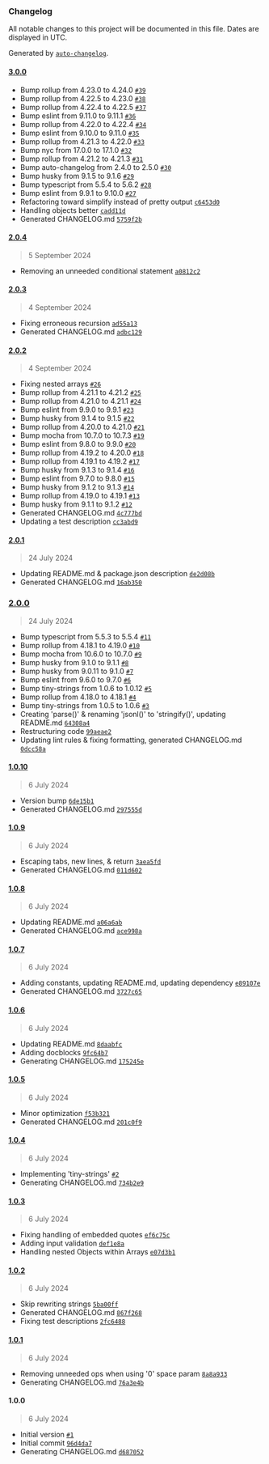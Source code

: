 ### Changelog

All notable changes to this project will be documented in this file. Dates are displayed in UTC.

Generated by [`auto-changelog`](https://github.com/CookPete/auto-changelog).

#### [3.0.0](https://github.com/avoidwork/tiny-jsonl/compare/2.0.4...3.0.0)

- Bump rollup from 4.23.0 to 4.24.0 [`#39`](https://github.com/avoidwork/tiny-jsonl/pull/39)
- Bump rollup from 4.22.5 to 4.23.0 [`#38`](https://github.com/avoidwork/tiny-jsonl/pull/38)
- Bump rollup from 4.22.4 to 4.22.5 [`#37`](https://github.com/avoidwork/tiny-jsonl/pull/37)
- Bump eslint from 9.11.0 to 9.11.1 [`#36`](https://github.com/avoidwork/tiny-jsonl/pull/36)
- Bump rollup from 4.22.0 to 4.22.4 [`#34`](https://github.com/avoidwork/tiny-jsonl/pull/34)
- Bump eslint from 9.10.0 to 9.11.0 [`#35`](https://github.com/avoidwork/tiny-jsonl/pull/35)
- Bump rollup from 4.21.3 to 4.22.0 [`#33`](https://github.com/avoidwork/tiny-jsonl/pull/33)
- Bump nyc from 17.0.0 to 17.1.0 [`#32`](https://github.com/avoidwork/tiny-jsonl/pull/32)
- Bump rollup from 4.21.2 to 4.21.3 [`#31`](https://github.com/avoidwork/tiny-jsonl/pull/31)
- Bump auto-changelog from 2.4.0 to 2.5.0 [`#30`](https://github.com/avoidwork/tiny-jsonl/pull/30)
- Bump husky from 9.1.5 to 9.1.6 [`#29`](https://github.com/avoidwork/tiny-jsonl/pull/29)
- Bump typescript from 5.5.4 to 5.6.2 [`#28`](https://github.com/avoidwork/tiny-jsonl/pull/28)
- Bump eslint from 9.9.1 to 9.10.0 [`#27`](https://github.com/avoidwork/tiny-jsonl/pull/27)
- Refactoring toward simplify instead of pretty output [`c6453d0`](https://github.com/avoidwork/tiny-jsonl/commit/c6453d01438bb78716e8b8f83cf32dbaeddd2296)
- Handling objects better [`cadd11d`](https://github.com/avoidwork/tiny-jsonl/commit/cadd11d57fecfbf76a29d1be66bc8d293a22c724)
- Generated CHANGELOG.md [`5759f2b`](https://github.com/avoidwork/tiny-jsonl/commit/5759f2bf0c981925f9697dd7cd2fa972dcd232b2)

#### [2.0.4](https://github.com/avoidwork/tiny-jsonl/compare/2.0.3...2.0.4)

> 5 September 2024

- Removing an unneeded conditional statement [`a0812c2`](https://github.com/avoidwork/tiny-jsonl/commit/a0812c2ffa9a1fd1d3a9e99831779ac6b6aaef16)

#### [2.0.3](https://github.com/avoidwork/tiny-jsonl/compare/2.0.2...2.0.3)

> 4 September 2024

- Fixing erroneous recursion [`ad55a13`](https://github.com/avoidwork/tiny-jsonl/commit/ad55a13f16bb33904841764e075847d1c44dbdd8)
- Generated CHANGELOG.md [`adbc129`](https://github.com/avoidwork/tiny-jsonl/commit/adbc12952c86e797d8c90d63a78d819bcc04147f)

#### [2.0.2](https://github.com/avoidwork/tiny-jsonl/compare/2.0.1...2.0.2)

> 4 September 2024

- Fixing nested arrays [`#26`](https://github.com/avoidwork/tiny-jsonl/pull/26)
- Bump rollup from 4.21.1 to 4.21.2 [`#25`](https://github.com/avoidwork/tiny-jsonl/pull/25)
- Bump rollup from 4.21.0 to 4.21.1 [`#24`](https://github.com/avoidwork/tiny-jsonl/pull/24)
- Bump eslint from 9.9.0 to 9.9.1 [`#23`](https://github.com/avoidwork/tiny-jsonl/pull/23)
- Bump husky from 9.1.4 to 9.1.5 [`#22`](https://github.com/avoidwork/tiny-jsonl/pull/22)
- Bump rollup from 4.20.0 to 4.21.0 [`#21`](https://github.com/avoidwork/tiny-jsonl/pull/21)
- Bump mocha from 10.7.0 to 10.7.3 [`#19`](https://github.com/avoidwork/tiny-jsonl/pull/19)
- Bump eslint from 9.8.0 to 9.9.0 [`#20`](https://github.com/avoidwork/tiny-jsonl/pull/20)
- Bump rollup from 4.19.2 to 4.20.0 [`#18`](https://github.com/avoidwork/tiny-jsonl/pull/18)
- Bump rollup from 4.19.1 to 4.19.2 [`#17`](https://github.com/avoidwork/tiny-jsonl/pull/17)
- Bump husky from 9.1.3 to 9.1.4 [`#16`](https://github.com/avoidwork/tiny-jsonl/pull/16)
- Bump eslint from 9.7.0 to 9.8.0 [`#15`](https://github.com/avoidwork/tiny-jsonl/pull/15)
- Bump husky from 9.1.2 to 9.1.3 [`#14`](https://github.com/avoidwork/tiny-jsonl/pull/14)
- Bump rollup from 4.19.0 to 4.19.1 [`#13`](https://github.com/avoidwork/tiny-jsonl/pull/13)
- Bump husky from 9.1.1 to 9.1.2 [`#12`](https://github.com/avoidwork/tiny-jsonl/pull/12)
- Generated CHANGELOG.md [`4c777bd`](https://github.com/avoidwork/tiny-jsonl/commit/4c777bd176ae12c12181f11cb001f2ed0671740b)
- Updating a test description [`cc3abd9`](https://github.com/avoidwork/tiny-jsonl/commit/cc3abd9b92631e4c409f7ae23f03292c40fccc95)

#### [2.0.1](https://github.com/avoidwork/tiny-jsonl/compare/2.0.0...2.0.1)

> 24 July 2024

- Updating README.md & package.json description [`de2d08b`](https://github.com/avoidwork/tiny-jsonl/commit/de2d08b96e7e413cb112883f977637d072b7bf45)
- Generated CHANGELOG.md [`16ab350`](https://github.com/avoidwork/tiny-jsonl/commit/16ab35026d5f733f84ff57c3892aa86af184c7fe)

### [2.0.0](https://github.com/avoidwork/tiny-jsonl/compare/1.0.10...2.0.0)

> 24 July 2024

- Bump typescript from 5.5.3 to 5.5.4 [`#11`](https://github.com/avoidwork/tiny-jsonl/pull/11)
- Bump rollup from 4.18.1 to 4.19.0 [`#10`](https://github.com/avoidwork/tiny-jsonl/pull/10)
- Bump mocha from 10.6.0 to 10.7.0 [`#9`](https://github.com/avoidwork/tiny-jsonl/pull/9)
- Bump husky from 9.1.0 to 9.1.1 [`#8`](https://github.com/avoidwork/tiny-jsonl/pull/8)
- Bump husky from 9.0.11 to 9.1.0 [`#7`](https://github.com/avoidwork/tiny-jsonl/pull/7)
- Bump eslint from 9.6.0 to 9.7.0 [`#6`](https://github.com/avoidwork/tiny-jsonl/pull/6)
- Bump tiny-strings from 1.0.6 to 1.0.12 [`#5`](https://github.com/avoidwork/tiny-jsonl/pull/5)
- Bump rollup from 4.18.0 to 4.18.1 [`#4`](https://github.com/avoidwork/tiny-jsonl/pull/4)
- Bump tiny-strings from 1.0.5 to 1.0.6 [`#3`](https://github.com/avoidwork/tiny-jsonl/pull/3)
- Creating 'parse()' & renaming 'jsonl()' to 'stringify()', updating README.md [`64308a4`](https://github.com/avoidwork/tiny-jsonl/commit/64308a4e4390bcc3491edfe5e0d24212c285aea0)
- Restructuring code [`99aeae2`](https://github.com/avoidwork/tiny-jsonl/commit/99aeae28c6e47b45f64d190815345d2946194e5f)
- Updating lint rules & fixing formatting, generated CHANGELOG.md [`0dcc58a`](https://github.com/avoidwork/tiny-jsonl/commit/0dcc58a4e41e4fc684bffecc10f645579751170e)

#### [1.0.10](https://github.com/avoidwork/tiny-jsonl/compare/1.0.9...1.0.10)

> 6 July 2024

- Version bump [`6de15b1`](https://github.com/avoidwork/tiny-jsonl/commit/6de15b1185ba69f06975ead7532839f8537a7c0f)
- Generated CHANGELOG.md [`297555d`](https://github.com/avoidwork/tiny-jsonl/commit/297555d4cd5c5d3e25088b7f66c6d3f0c8d7b3c0)

#### [1.0.9](https://github.com/avoidwork/tiny-jsonl/compare/1.0.8...1.0.9)

> 6 July 2024

- Escaping tabs, new lines, & return [`3aea5fd`](https://github.com/avoidwork/tiny-jsonl/commit/3aea5fd2e4d8fdaff4494ea30931072bccd3122f)
- Generated CHANGELOG.md [`011d602`](https://github.com/avoidwork/tiny-jsonl/commit/011d602a820ca3f54a9f8cda28ba2a362db8d374)

#### [1.0.8](https://github.com/avoidwork/tiny-jsonl/compare/1.0.7...1.0.8)

> 6 July 2024

- Updating README.md [`a06a6ab`](https://github.com/avoidwork/tiny-jsonl/commit/a06a6ab29433c00cd39495c117a3ca2ccc9901d9)
- Generated CHANGELOG.md [`ace998a`](https://github.com/avoidwork/tiny-jsonl/commit/ace998a101177bf647c6a94123d44902c1433ed2)

#### [1.0.7](https://github.com/avoidwork/tiny-jsonl/compare/1.0.6...1.0.7)

> 6 July 2024

- Adding constants, updating README.md, updating dependency [`e89107e`](https://github.com/avoidwork/tiny-jsonl/commit/e89107eb099f1d0ded665cd575ac71f897290619)
- Generated CHANGELOG.md [`3727c65`](https://github.com/avoidwork/tiny-jsonl/commit/3727c650477d2810d24616e3dbd0b3751fa0577f)

#### [1.0.6](https://github.com/avoidwork/tiny-jsonl/compare/1.0.5...1.0.6)

> 6 July 2024

- Updating README.md [`8daabfc`](https://github.com/avoidwork/tiny-jsonl/commit/8daabfc7583d6b7537f85da5972d2ef7437b7a3b)
- Adding docblocks [`9fc64b7`](https://github.com/avoidwork/tiny-jsonl/commit/9fc64b7d443a10c8f6bb901f22694151949cdea9)
- Generating CHANGELOG.md [`175245e`](https://github.com/avoidwork/tiny-jsonl/commit/175245eda271bf428b911919b6a038d6b677a89b)

#### [1.0.5](https://github.com/avoidwork/tiny-jsonl/compare/1.0.4...1.0.5)

> 6 July 2024

- Minor optimization [`f53b321`](https://github.com/avoidwork/tiny-jsonl/commit/f53b321cfe59dc9e2e4f817e640b3c7b4ffa9beb)
- Generated CHANGELOG.md [`201c0f9`](https://github.com/avoidwork/tiny-jsonl/commit/201c0f9ab3c8c0f4cc79893660360ff65cf32718)

#### [1.0.4](https://github.com/avoidwork/tiny-jsonl/compare/1.0.3...1.0.4)

> 6 July 2024

- Implementing 'tiny-strings' [`#2`](https://github.com/avoidwork/tiny-jsonl/pull/2)
- Generating CHANGELOG.md [`734b2e9`](https://github.com/avoidwork/tiny-jsonl/commit/734b2e9868f93bba11255ecece1c67ad88067497)

#### [1.0.3](https://github.com/avoidwork/tiny-jsonl/compare/1.0.2...1.0.3)

> 6 July 2024

- Fixing handling of embedded quotes [`ef6c75c`](https://github.com/avoidwork/tiny-jsonl/commit/ef6c75ce0695051e6d5381b99b87fee8d8dbff85)
- Adding input validation [`def1e8a`](https://github.com/avoidwork/tiny-jsonl/commit/def1e8ab7d226402f7b505fcdfe2c9c25edcda44)
- Handling nested Objects within Arrays [`e07d3b1`](https://github.com/avoidwork/tiny-jsonl/commit/e07d3b190060d5c5810143cbec5479b1c6aa1045)

#### [1.0.2](https://github.com/avoidwork/tiny-jsonl/compare/1.0.1...1.0.2)

> 6 July 2024

- Skip rewriting strings [`5ba00ff`](https://github.com/avoidwork/tiny-jsonl/commit/5ba00ff21d2baf402a1bc70d5981150699a56a32)
- Generated CHANGELOG.md [`867f268`](https://github.com/avoidwork/tiny-jsonl/commit/867f26875aa1fe5b3b207c860999702a87ed21b1)
- Fixing test descriptions [`2fc6488`](https://github.com/avoidwork/tiny-jsonl/commit/2fc64887183adbb6b1a50e6fccb17eafd2b3b60f)

#### [1.0.1](https://github.com/avoidwork/tiny-jsonl/compare/1.0.0...1.0.1)

> 6 July 2024

- Removing unneeded ops when using '0' space param [`8a8a933`](https://github.com/avoidwork/tiny-jsonl/commit/8a8a93333ad7ba64f5a81a0131b50cd516216445)
- Generating CHANGELOG.md [`76a3e4b`](https://github.com/avoidwork/tiny-jsonl/commit/76a3e4b1e8aef005f6f683f09b91dc98e82f4692)

#### 1.0.0

> 6 July 2024

- Initial version [`#1`](https://github.com/avoidwork/tiny-jsonl/pull/1)
- Initial commit [`96d4da7`](https://github.com/avoidwork/tiny-jsonl/commit/96d4da751aa96a7455e2ae3dda093e82db4340af)
- Generating CHANGELOG.md [`d687052`](https://github.com/avoidwork/tiny-jsonl/commit/d687052d4232db88f7c48e05fe8d863ed4e8937d)
